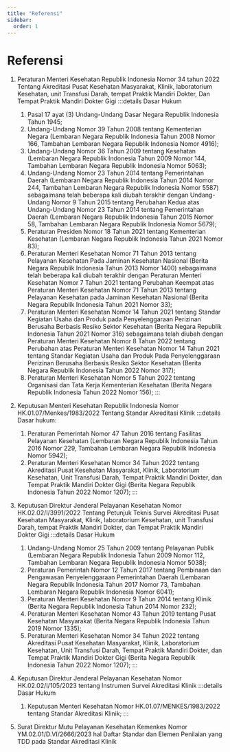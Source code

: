 ```yaml
---
title: "Referensi"
sidebar:
  order: 1
---
```


# Referensi

1. Peraturan Menteri Kesehatan Republik Indonesia Nomor 34 tahun 2022 Tentang Akreditasi Pusat Kesehatan Masyarakat, Klinik, laboratorium Kesehatan, unit Transfusi Darah, tempat Praktik Mandiri Dokter, Dan Tempat Praktik Mandiri Dokter Gigi
   :::details Dasar Hukum
   1.  Pasal 17 ayat (3) Undang-Undang Dasar Negara Republik Indonesia Tahun 1945; 
   2.  Undang-Undang Nomor  39  Tahun  2008  tentang Kementerian  Negara  (Lembaran  Negara  Republik Indonesia  Tahun  2008  Nomor  166,  Tambahan Lembaran Negara Republik Indonesia Nomor 4916);
   3.  Undang-Undang 	Nomor 	36 	Tahun 	2009 	tentang Kesehatan (Lembaran Negara Republik Indonesia Tahun 2009 Nomor 144, Tambahan Lembaran Negara Republik Indonesia Nomor 5063); 
   4.  Undang-Undang Nomor 23 Tahun 2014 tentang Pemerintahan Daerah (Lembaran Negara Republik Indonesia Tahun 2014 Nomor 244, Tambahan Lembaran Negara Republik Indonesia Nomor 5587) sebagaimana telah beberapa kali diubah terakhir dengan Undang-Undang Nomor 9 Tahun 2015 tentang Perubahan Kedua atas Undang-Undang Nomor 23 Tahun 2014 tentang Pemerintahan Daerah (Lembaran Negara Republik Indonesia Tahun 2015 Nomor 58, Tambahan Lembaran Negara Republik Indonesia Nomor 5679); 
   5.  Peraturan Presiden Nomor 18 Tahun 2021 tentang Kementerian Kesehatan (Lembaran Negara Republik Indonesia Tahun 2021 Nomor 83); 
   6.  Peraturan Menteri Kesehatan Nomor 71 Tahun 2013 tentang Pelayanan Kesehatan Pada Jaminan Kesehatan Nasional (Berita Negara Republik Indonesia Tahun 2013 Nomor 1400) sebagaimana telah beberapa kali diubah terakhir dengan Peraturan Menteri Kesehatan Nomor 7 Tahun 2021 tentang Perubahan Keempat atas Peraturan Menteri Kesehatan Nomor 71 Tahun 2013 tentang Pelayanan Kesehatan pada Jaminan Kesehatan Nasional (Berita Negara Republik Indonesia Tahun 2021 Nomor 33); 
   7.  Peraturan Menteri Kesehatan Nomor 14 Tahun 2021 tentang Standar Kegiatan Usaha dan Produk pada Penyelenggaraan Perizinan Berusaha Berbasis Resiko Sektor Kesehatan (Berita Negara Republik Indonesia Tahun 2021 Nomor 316) sebagaimana telah diubah dengan Peraturan Menteri Kesehatan Nomor 8 Tahun 2022 tentang Perubahan atas Peraturan Menteri Kesehatan Nomor 14 Tahun 2021 tentang Standar Kegiatan Usaha dan Produk Pada Penyelenggaraan Perizinan Berusaha Berbasis Resiko Sektor Kesehatan (Berita Negara Republik Indonesia Tahun 2022 Nomor 317);  
   8.  Peraturan Menteri Kesehatan Nomor 5 Tahun 2022 tentang Organisasi dan Tata Kerja Kementerian Kesehatan (Berita Negara Republik Indonesia Tahun 2022 Nomor 156);
   :::  

2. Keputusan Menteri Kesehatan Republik Indonesia Nomor HK.01.07/Menkes/1983/2022 Tentang Standar Akreditasi Klinik
    :::details Dasar hukum:
    1.  Peraturan Pemerintah Nomor 47 Tahun 2016 tentang Fasilitas Pelayanan Kesehatan (Lembaran Negara Republik Indonesia Tahun 2016 Nomor 229, Tambahan Lembaran Negara Republik Indonesia Nomor 5942);
    2.  Peraturan Menteri Kesehatan Nomor 34 Tahun 2022 tentang Akreditasi Pusat Kesehatan Masyarakat, Klinik, Laboratorium Kesehatan, Unit Transfusi Darah, Tempat Praktik Mandiri Dokter, dan Tempat Praktik Mandiri Dokter Gigi (Berita Negara Republik Indonesia Tahun 2022 Nomor 1207);
    :::
3. Keputusan Direktur Jenderal Pelayanan Kesehatan Nomor HK.02.02/I/3991/2022 Tentang Petunjuk Teknis Survei Akreditasi Pusat Kesehatan Masyarakat, Klinik, laboratorium Kesehatan, unit Transfusi Darah, tempat Praktik Mandiri Dokter, dan Tempat Praktik Mandiri Dokter Gigi 
   :::details Dasar Hukum
   1. Undang-Undang Nomor 25 Tahun 2009 tentang Pelayanan Publik (Lembaran Negara Republik Indonesia Tahun 2009 Nomor 112, Tambahan Lembaran Negara Republik Indonesia Nomor 5038); 
   2. Peraturan Pemerintah Nomor 12 Tahun 2017 tentang 	Pembinaan 	dan 	Pengawasan 	Penyelenggaraan Pemerintahan Daerah (Lembaran Negara Republik Indonesia Tahun 2017 Nomor 73, Tambahan Lembaran Negara Republik Indonesia Nomor 6041); 
   3. Peraturan Menteri Kesehatan Nomor 9 Tahun 2014 tentang Klinik (Berita Negara Republik Indonesia Tahun 2014 Nomor 232); 
   4. Peraturan Menteri Kesehatan Nomor 43 Tahun 2019 tentang Pusat Kesehatan Masyarakat (Berita Negara Republik Indonesia Tahun 2019 Nomor 1335); 
   5. Peraturan Menteri Kesehatan Nomor 34 Tahun 2022 tentang Akreditasi Pusat Kesehatan Masyarakat, Klinik, Laboratorium Kesehatan, Unit Transfusi Darah, Tempat Praktik Mandiri Dokter, dan Tempat Praktik Mandiri Dokter Gigi (Berita Negara Republik Indonesia Tahun 2022 Nomor 1207); 
   ::: 
4. Keputusan Direktur Jenderal Pelayanan Kesehatan Nomor HK.02.02/I/105/2023 tentang Instrumen Survei Akreditasi Klinik
   :::details Dasar Hukum
   1. Keputusan Menteri Kesehatan Nomor HK.01.07/MENKES/1983/2022 tentang Standar Akreditasi Klinik; 
   :::  
5. Surat Direktur Mutu Pelayanan Kesehatan Kemenkes Nomor YM.02.01/D.VI/2666/2023 hal Daftar Standar dan Elemen Penilaian yang TDD pada Standar Akreditasi Klinik